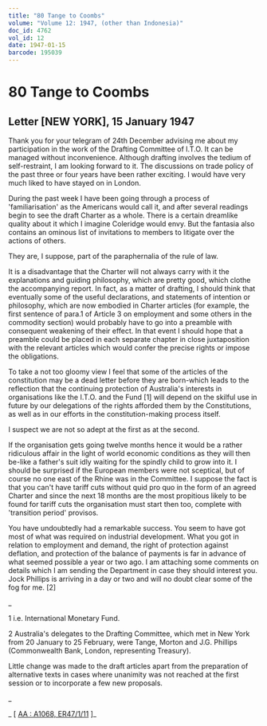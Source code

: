 ```yaml
---
title: "80 Tange to Coombs"
volume: "Volume 12: 1947, (other than Indonesia)"
doc_id: 4762
vol_id: 12
date: 1947-01-15
barcode: 195039
---
```


# 80 Tange to Coombs

## Letter [NEW YORK], 15 January 1947

Thank you for your telegram of 24th December advising me about my participation in the work of the Drafting Committee of I.T.O. It can be managed without inconvenience. Although drafting involves the tedium of self-restraint, I am looking forward to it. The discussions on trade policy of the past three or four years have been rather exciting. I would have very much liked to have stayed on in London.

During the past week I have been going through a process of 'familiarisation' as the Americans would call it, and after several readings begin to see the draft Charter as a whole. There is a certain dreamlike quality about it which I imagine Coleridge would envy. But the fantasia also contains an ominous list of invitations to members to litigate over the actions of others.

They are, I suppose, part of the paraphernalia of the rule of law.

It is a disadvantage that the Charter will not always carry with it the explanations and guiding philosophy, which are pretty good, which clothe the accompanying report. In fact, as a matter of drafting, I should think that eventually some of the useful declarations, and statements of intention or philosophy, which are now embodied in Charter articles (for example, the first sentence of para.1 of Article 3 on employment and some others in the commodity section) would probably have to go into a preamble with consequent weakening of their effect. In that event I should hope that a preamble could be placed in each separate chapter in close juxtaposition with the relevant articles which would confer the precise rights or impose the obligations.

To take a not too gloomy view I feel that some of the articles of the constitution may be a dead letter before they are born-which leads to the reflection that the continuing protection of Australia's interests in organisations like the I.T.O. and the Fund [1] will depend on the skilful use in future by our delegations of the rights afforded them by the Constitutions, as well as in our efforts in the constitution-making process itself.

I suspect we are not so adept at the first as at the second.

If the organisation gets going twelve months hence it would be a rather ridiculous affair in the light of world economic conditions as they will then be-like a father's suit idly waiting for the spindly child to grow into it. I should be surprised if the European members were not sceptical, but of course no one east of the Rhine was in the Committee. I suppose the fact is that you can't have tariff cuts without quid pro quo in the form of an agreed Charter and since the next 18 months are the most propitious likely to be found for tariff cuts the organisation must start then too, complete with 'transition period' provisos.

You have undoubtedly had a remarkable success. You seem to have got most of what was required on industrial development. What you got in relation to employment and demand, the right of protection against deflation, and protection of the balance of payments is far in advance of what seemed possible a year or two ago. I am attaching some comments on details which I am sending the Department in case they should interest you. Jock Phillips is arriving in a day or two and will no doubt clear some of the fog for me. [2]

_

1 i.e. International Monetary Fund.

2 Australia's delegates to the Drafting Committee, which met in New York from 20 January to 25 February, were Tange, Morton and J.G. Phillips (Commonwealth Bank, London, representing Treasury).

Little change was made to the draft articles apart from the preparation of alternative texts in cases where unanimity was not reached at the first session or to incorporate a few new proposals.

_

_ [ [AA : A1068, ER47/1/11](http://www.naa.gov.au/cgi-bin/Search?O=I&Number=195039) ]_
